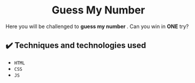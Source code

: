 <h1 align="center"> Guess My Number </h1>

Here you will be challenged to <strong>guess my number </strong>. Can you win in <strong>ONE</strong> try?

## ✔️ Techniques and technologies used

- ``HTML``
- ``CSS``
- ``JS``
